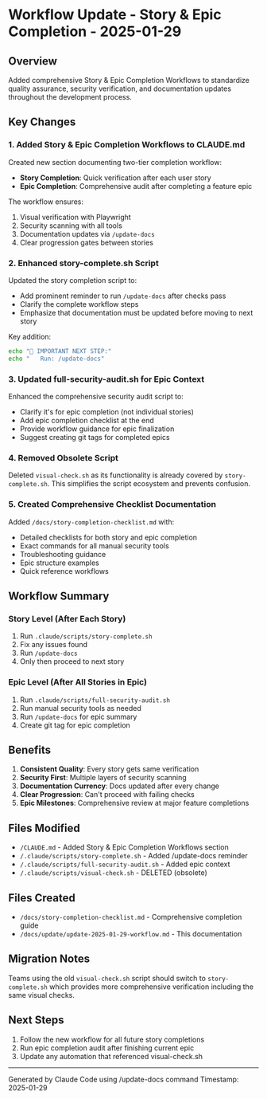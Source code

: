 # Workflow Update - Story & Epic Completion - 2025-01-29

## Overview

Added comprehensive Story & Epic Completion Workflows to standardize quality assurance, security verification, and documentation updates throughout the development process.

## Key Changes

### 1. Added Story & Epic Completion Workflows to CLAUDE.md

Created new section documenting two-tier completion workflow:
- **Story Completion**: Quick verification after each user story
- **Epic Completion**: Comprehensive audit after completing a feature epic

The workflow ensures:
1. Visual verification with Playwright
2. Security scanning with all tools
3. Documentation updates via `/update-docs`
4. Clear progression gates between stories

### 2. Enhanced story-complete.sh Script

Updated the story completion script to:
- Add prominent reminder to run `/update-docs` after checks pass
- Clarify the complete workflow steps
- Emphasize that documentation must be updated before moving to next story

Key addition:
```bash
echo "📢 IMPORTANT NEXT STEP:"
echo "   Run: /update-docs"
```

### 3. Updated full-security-audit.sh for Epic Context

Enhanced the comprehensive security audit script to:
- Clarify it's for epic completion (not individual stories)
- Add epic completion checklist at the end
- Provide workflow guidance for epic finalization
- Suggest creating git tags for completed epics

### 4. Removed Obsolete Script

Deleted `visual-check.sh` as its functionality is already covered by `story-complete.sh`. This simplifies the script ecosystem and prevents confusion.

### 5. Created Comprehensive Checklist Documentation

Added `/docs/story-completion-checklist.md` with:
- Detailed checklists for both story and epic completion
- Exact commands for all manual security tools
- Troubleshooting guidance
- Epic structure examples
- Quick reference workflows

## Workflow Summary

### Story Level (After Each Story)
1. Run `.claude/scripts/story-complete.sh`
2. Fix any issues found
3. Run `/update-docs`
4. Only then proceed to next story

### Epic Level (After All Stories in Epic)
1. Run `.claude/scripts/full-security-audit.sh`
2. Run manual security tools as needed
3. Run `/update-docs` for epic summary
4. Create git tag for epic completion

## Benefits

1. **Consistent Quality**: Every story gets same verification
2. **Security First**: Multiple layers of security scanning
3. **Documentation Currency**: Docs updated after every change
4. **Clear Progression**: Can't proceed with failing checks
5. **Epic Milestones**: Comprehensive review at major feature completions

## Files Modified

- `/CLAUDE.md` - Added Story & Epic Completion Workflows section
- `/.claude/scripts/story-complete.sh` - Added /update-docs reminder
- `/.claude/scripts/full-security-audit.sh` - Added epic context
- `/.claude/scripts/visual-check.sh` - DELETED (obsolete)

## Files Created

- `/docs/story-completion-checklist.md` - Comprehensive completion guide
- `/docs/update/update-2025-01-29-workflow.md` - This documentation

## Migration Notes

Teams using the old `visual-check.sh` script should switch to `story-complete.sh` which provides more comprehensive verification including the same visual checks.

## Next Steps

1. Follow the new workflow for all future story completions
2. Run epic completion audit after finishing current epic
3. Update any automation that referenced visual-check.sh

---

Generated by Claude Code using /update-docs command
Timestamp: 2025-01-29